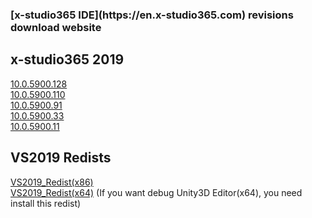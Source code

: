 <h3>[x-studio365 IDE](https://en.x-studio365.com) revisions download website</h3>

## x-studio365 2019
[10.0.5900.128](http://x-studio365.com/dl.php?version=10.0.5900.128)  
[10.0.5900.110](http://x-studio365.com/dl.php?version=10.0.5900.110)  
[10.0.5900.91](http://x-studio365.com/dl.php?version=10.0.5900.91)  
[10.0.5900.33](http://x-studio365.com/dl.php?version=10.0.5900.33)  
[10.0.5900.11](http://x-studio365.com/dl.php?version=10.0.5900.11)  

## VS2019 Redists
[VS2019_Redist(x86)](http://x-studio365.com/fdl2.php?file=VC_redist.x86.exe)  
[VS2019_Redist(x64)](http://x-studio365.com/fdl2.php?file=VC_redist.x64.exe) (If you want debug Unity3D Editor(x64), you need install this redist)
